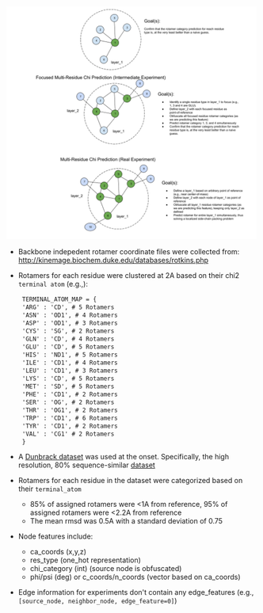 
![experiments](https://github.com/vwslz/se3_transformer/blob/master/data/dl-experiments.png)
* Backbone indepedent rotamer coordinate files were collected from: http://kinemage.biochem.duke.edu/databases/rotkins.php
* Rotamers for each residue were clustered at 2A based on their chi2 `terminal atom` (e.g.,):
 
   ``` # 1 Rotamer for ALA, GLY, PRO
    TERMINAL_ATOM_MAP = {
    'ARG' : 'CD', # 5 Rotamers
    'ASN' : 'OD1', # 4 Rotamers
    'ASP' : 'OD1', # 3 Rotamers
    'CYS' : 'SG', # 2 Rotamers
    'GLN' : 'CD', # 4 Rotamers
    'GLU' : 'CD', # 5 Rotamers
    'HIS' : 'ND1', # 5 Rotamers
    'ILE' : 'CD1', # 4 Rotamers
    'LEU' : 'CD1', # 3 Rotamers
    'LYS' : 'CD', # 5 Rotamers
    'MET' : 'SD', # 5 Rotamers
    'PHE' : 'CD1', # 2 Rotamers
    'SER' : 'OG', # 2 Rotamers
    'THR' : 'OG1', # 2 Rotamers
    'TRP' : 'CD1', # 6 Rotamers
    'TYR' : 'CD1', # 2 Rotamers
    'VAL' : 'CG1' # 2 Rotamers
    }
  ``` 
 * A [Dunbrack dataset](http://dunbrack.fccc.edu/Guoli/pisces_download.php) was used at the onset.  Specifically, the high resolution, 80% sequence-similar [dataset](http://dunbrack.fccc.edu/Guoli/culledpdb_hh/cullpdb_pc80_res2.0_R0.25_d210225_chains22717.gz)
* Rotamers for each residue in the dataset were categorized based on their `terminal_atom` 
  - 85% of assigned rotamers were <1A from reference, 95% of assigned rotamers were <2.2A from reference
  - The mean rmsd was 0.5A with a standard deviation of 0.75
* Node features include:
  - ca_coords (x,y,z)
  - res_type (one_hot representation)
  - chi_category (int) (source node is obfuscated)
  - phi/psi (deg) or c_coords/n_coords (vector based on ca_coords)
* Edge information for experiments don't contain any edge_features (e.g., `[source_node, neighbor_node, edge_feature=0]`)
